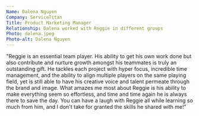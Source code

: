 ```yaml
---
Name: Dalena Nguyen
Company: ServiceTitan
Title: Product Marketing Manager
Relationship: Dalena worked with Reggie in different groups
Photo: dalena.jpeg
Photo-alt: Dalena Nguyen
---
```

"Reggie is an essential team player. His ability to get his own work done but also contribute and nurture growth amongst his teammates is truly an outstanding gift. He tackles each project with hyper focus, incredible time management, and the ability to align multiple players on the same playing field, yet is still able to have his creative voice and talent permeate through the brand and image. What amazes me most about Reggie is his ability to make everything seem so effortless, and time and time again he is always there to save the day. You can have a laugh with Reggie all while learning so much from him, and I don't take for granted the skills he shared with me!"